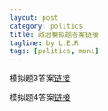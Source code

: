 ```yaml
---
layout: post
category: politics
title: 政治模拟题答案链接
tagline: by L.E.R
tags: [politics, moni]
---
```

模拟题3答案[链接](http://www.jazx.net/item/2755.aspx)
 
模拟题4答案[链接](http://wenku.baidu.com/link?url=zOfoyq5C3HEsQCx89uOtGjNgMygfCsUTMisDuTBzXyLiZu7ZCjVSFCptK5UF9UyNOoBPVNY1G10X9IEo-d3PhPhGB4QJ3dN3abzW-C5kJMq)
